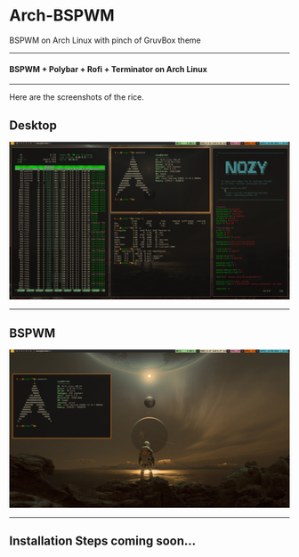 # Arch-BSPWM
BSPWM on Arch Linux with pinch of GruvBox theme

-----------------------------------------------------------------------------------------------------------------------------------------------------------------

#### BSPWM + Polybar + Rofi + Terminator on Arch Linux

-----------------------------------------------------------------------------------------------------------------------------------------------------------------

Here are the screenshots of the rice.

## Desktop
<p align="center">
  <img width=1000
       src=/Screenshots/desktop2_img.png
       >
</p>

-----------------------------------------------------------------------------------------------------------------------------------------------------------------

## BSPWM
<p align="center">
  <img width=1000
       src=/Screenshots/desktop_img.png
       >
</p>

-----------------------------------------------------------------------------------------------------------------------------------------------------------------

## Installation Steps coming soon...
